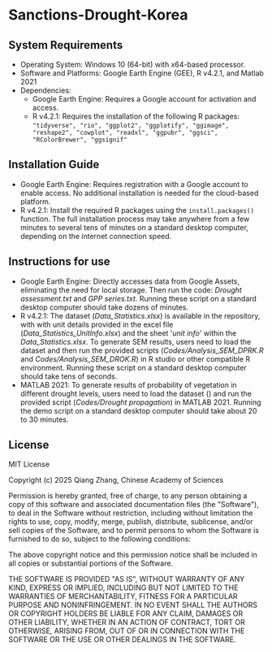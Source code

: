 # Sanctions-Drought-Korea

## System Requirements
- Operating System: Windows 10 (64-bit) with x64-based processor.
- Software and Platforms: Google Earth Engine (GEE), R v4.2.1, and Matlab 2021
- Dependencies:
  - Google Earth Engine: Requires a Google account for activation and access.
  - R v4.2.1: Requires the installation of the following R packages: `"tidyverse", "rio", "ggplot2", "ggplotify", "ggimage", "reshape2", "cowplot", "readxl", "ggpubr", "ggsci", "RColorBrewer", "ggsignif"`

## Installation Guide
- Google Earth Engine: Requires registration with a Google account to enable access. No additional installation is needed for the cloud-based platform. 
- R v4.2.1: Install the required R packages using the `install.packages()` function. The full installation process may take anywhere from a few minutes to several tens of minutes on a standard desktop computer, depending on the internet connection speed. 

## Instructions for use
- Google Earth Engine: Directly accesses data from Google Assets, eliminating the need for local storage. Then run the code: *Drought assessment.txt* and *GPP series.txt*. Running these script on a standard desktop computer should take dozens of minutes. 
- R v4.2.1: The dataset (*Data_Statistics.xlsx*) is available in the repository, with with unit details provided in the excel file (*Data_Statistics_UnitInfo.xlsx*) and the sheet '*unit info*' within the *Data_Statistics.xlsx*. To generate SEM results, users need to load the dataset and then run the provided scripts (*Codes/Analysis_SEM_DPRK.R* and *Codes/Analysis_SEM_DROK.R*) in R studio or other compatible R environment. Running these script on a standard desktop computer should take tens of seconds. 
- MATLAB 2021: To generate results of probability of vegetation in different drought levels, users need to load the dataset () and run the provided script (*Codes/Drought propagation*) in MATLAB 2021. Running the demo script on a standard desktop computer should take about 20 to 30 minutes. 

## License
MIT License 

Copyright (c) 2025 Qiang Zhang, Chinese Academy of Sciences

Permission is hereby granted, free of charge, to any person obtaining a copy
of this software and associated documentation files (the "Software"), to deal
in the Software without restriction, including without limitation the rights
to use, copy, modify, merge, publish, distribute, sublicense, and/or sell
copies of the Software, and to permit persons to whom the Software is
furnished to do so, subject to the following conditions:

The above copyright notice and this permission notice shall be included in all
copies or substantial portions of the Software.

THE SOFTWARE IS PROVIDED "AS IS", WITHOUT WARRANTY OF ANY KIND, EXPRESS OR
IMPLIED, INCLUDING BUT NOT LIMITED TO THE WARRANTIES OF MERCHANTABILITY,
FITNESS FOR A PARTICULAR PURPOSE AND NONINFRINGEMENT. IN NO EVENT SHALL THE
AUTHORS OR COPYRIGHT HOLDERS BE LIABLE FOR ANY CLAIM, DAMAGES OR OTHER
LIABILITY, WHETHER IN AN ACTION OF CONTRACT, TORT OR OTHERWISE, ARISING FROM,
OUT OF OR IN CONNECTION WITH THE SOFTWARE OR THE USE OR OTHER DEALINGS IN THE
SOFTWARE.